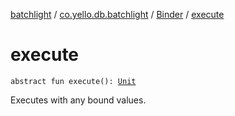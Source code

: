 [batchlight](../../index.md) / [co.yello.db.batchlight](../index.md) / [Binder](index.md) / [execute](execute.md)

# execute

`abstract fun execute(): `[`Unit`](https://kotlinlang.org/api/latest/jvm/stdlib/kotlin/-unit/index.html)

Executes with any bound values.

